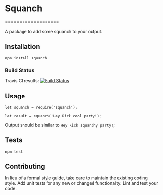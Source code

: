 # Squanch
===================

A package to add some squanch to your output.

## Installation

  `npm install squanch`

### Build Status

Travis CI results:
[![Build Status](https://travis-ci.org/hackmods/Squanch.svg?branch=master)](https://travis-ci.org/hackmods/Squanch)

## Usage

    let squanch = require('squanch');

    let result = squanch('Hey Rick cool party!);
  
  
  Output should be similar to  `Hey Rick squanchy party!`;


## Tests

  `npm test`

## Contributing

In lieu of a formal style guide, take care to maintain the existing coding style.
Add unit tests for any new or changed functionality. Lint and test your code.
